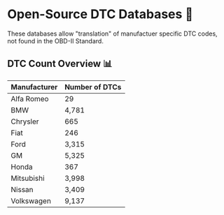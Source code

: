 # Open-Source DTC Databases 🚗
These databases allow "translation" of manufactuer specific DTC codes, not found in the OBD-II Standard.


## DTC Count Overview 📊

| Manufacturer | Number of DTCs |
|-------------|---------------|
| Alfa Romeo  | 29 |
| BMW        | 4,781 |
| Chrysler   | 665 |
| Fiat       | 246 |
| Ford       | 3,315 |
| GM         | 5,325 |
| Honda      | 367 |
| Mitsubishi | 3,998 |
| Nissan     | 3,409 |
| Volkswagen | 9,137 |


